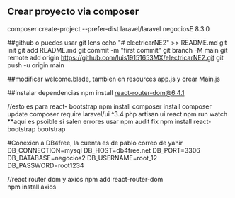 ## Crear proyecto via composer
composer create-project --prefer-dist laravel/laravel negociosE 8.3.0

##github o puedes usar git lens
echo "# electricarNE2" >> README.md
git init
git add README.md
git commit -m "first commit"
git branch -M main
git remote add origin https://github.com/luis19151653MX/electricarNE2.git
git push -u origin main

##modificar 
welcome.blade, tambien en resources app.js y crear Main.js

##instalar dependencias
npm install react-router-dom@6.4.1

//esto es para react- bootstrap
npm install
composer install
composer update
composer require laravel/ui ^3.4
php artisan ui react
npm run watch **aqui es psoible si salen errores usar npm audit fix
npm install react-bootstrap bootstrap

#Conexion a DB4free, la cuenta es de pablo
correo de yahir
DB_CONNECTION=mysql
DB_HOST=db4free.net
DB_PORT=3306
DB_DATABASE=negocios2
DB_USERNAME=root_12
DB_PASSWORD=root1234

//react router dom y axios
npm add react-router-dom  
 npm install axios





